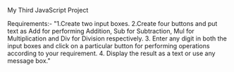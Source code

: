 My Third JavaScript Project


Requirements:- 
"1.Create two input boxes. 
2.Create four buttons and put text as Add for performing Addition, Sub for Subtraction, Mul for Multiplication and Div for Division respectively.
3. Enter any digit in both the input boxes and click on a particular button for performing operations according to your requirement.
4. Display the result as a text or use any message box."

